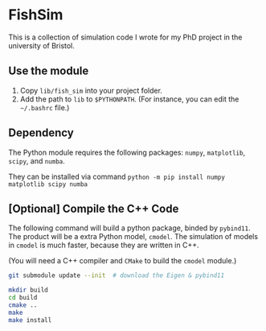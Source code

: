 # FishSim

This is a collection of simulation code I wrote for my PhD project in the university of Bristol.


## Use the module

1. Copy `lib/fish_sim` into your project folder.
2. Add the path to `lib` to `$PYTHONPATH`. (For instance, you can edit the `~/.bashrc` file.)

## Dependency

The Python module requires the following packages: `numpy`, `matplotlib`, `scipy`, and `numba`.

They can be installed via command `python -m pip install numpy matplotlib scipy numba`

## \[Optional\] Compile the C++ Code

The following command will build a python package, binded by `pybind11`. The product will be a extra
Python model, `cmodel`. The simulation of models in `cmodel` is much faster, because they are written
in C++.

(You will need a C++ compiler and `CMake` to build the `cmodel` module.)

```sh
git submodule update --init  # download the Eigen & pybind11

mkdir build
cd build
cmake ..
make
make install
```

